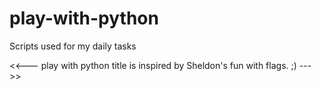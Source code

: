 # play-with-python
Scripts used for my daily tasks

<<--- play with python title is inspired by Sheldon's fun with flags. ;) --->>
